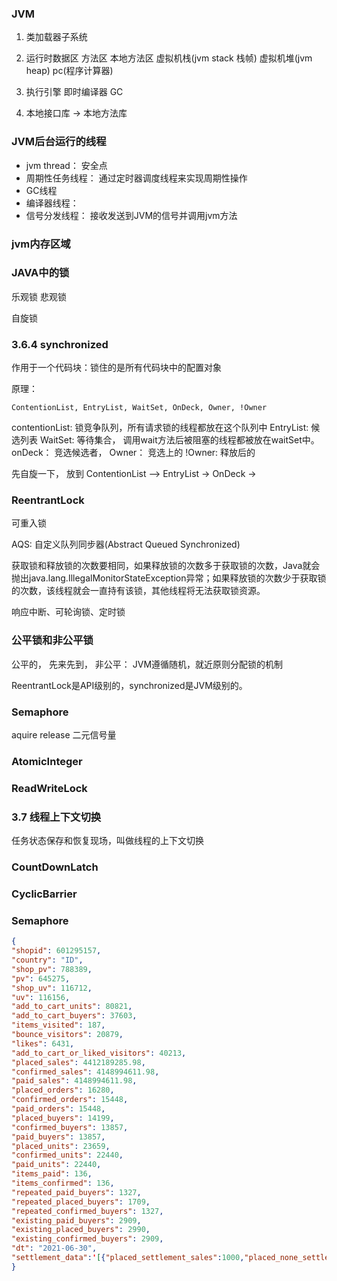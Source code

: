 ### JVM

1. 类加载器子系统
    
2. 运行时数据区
    方法区
    本地方法区
    虚拟机栈(jvm stack 栈帧)
    虚拟机堆(jvm heap)
    pc(程序计算器)


3. 执行引擎
   即时编译器
   GC

4. 本地接口库 -> 本地方法库




### JVM后台运行的线程
    
*  jvm thread： 安全点
*  周期性任务线程： 通过定时器调度线程来实现周期性操作
* GC线程
* 编译器线程： 
* 信号分发线程： 接收发送到JVM的信号并调用jvm方法



### jvm内存区域




### JAVA中的锁

乐观锁
悲观锁

自旋锁


### 3.6.4 synchronized

作用于一个代码块：锁住的是所有代码块中的配置对象


原理：
    
    ContentionList, EntryList, WaitSet, OnDeck, Owner, !Owner

contentionList: 锁竞争队列，所有请求锁的线程都放在这个队列中
EntryList: 候选列表
WaitSet: 等待集合， 调用wait方法后被阻塞的线程都被放在waitSet中。
onDeck： 竞选候选者，
Owner： 竞选上的 
!Owner: 释放后的


先自旋一下， 放到 ContentionList ——> EntryList -> OnDeck -> 


### ReentrantLock
可重入锁

AQS: 自定义队列同步器(Abstract Queued Synchronized)

获取锁和释放锁的次数要相同，如果释放锁的次数多于获取锁的次数，Java就会抛出java.lang.IllegalMonitorStateException异常；如果释放锁的次数少于获取锁的次数，该线程就会一直持有该锁，其他线程将无法获取锁资源。

响应中断、可轮询锁、定时锁




### 公平锁和非公平锁
公平的， 先来先到， 
非公平： JVM遵循随机，就近原则分配锁的机制

ReentrantLock是API级别的，synchronized是JVM级别的。



### Semaphore

aquire
release
二元信号量


### AtomicInteger
    

### ReadWriteLock

    

### 3.7 线程上下文切换


任务状态保存和恢复现场，叫做线程的上下文切换


### CountDownLatch

### CyclicBarrier

### Semaphore




```json
{
"shopid": 601295157,
"country": "ID",
"shop_pv": 788389,
"pv": 645275,
"shop_uv": 116712,
"uv": 116156,
"add_to_cart_units": 80821,
"add_to_cart_buyers": 37603,
"items_visited": 187,
"bounce_visitors": 20879,
"likes": 6431,
"add_to_cart_or_liked_visitors": 40213,
"placed_sales": 4412189285.98,
"confirmed_sales": 4148994611.98,
"paid_sales": 4148994611.98,
"placed_orders": 16280,
"confirmed_orders": 15448,
"paid_orders": 15448,
"placed_buyers": 14199,
"confirmed_buyers": 13857,
"paid_buyers": 13857,
"placed_units": 23659,
"confirmed_units": 22440,
"paid_units": 22440,
"items_paid": 136,
"items_confirmed": 136,
"repeated_paid_buyers": 1327,
"repeated_placed_buyers": 1709,
"repeated_confirmed_buyers": 1327,
"existing_paid_buyers": 2909,
"existing_placed_buyers": 2990,
"existing_confirmed_buyers": 2909,
"dt": "2021-06-30",
"settlement_data":'[{"placed_settlement_sales":1000,"placed_none_settlement_sales":4412.18928598E9,"paid_settlement_sales":8000,"paid_none_settlement_sales":4148.99461198E9,"confirmed_settlement_sales":600,"confirmed_none_settlement_sales":4.14899461198E9,"currency":2}]'
}



```



